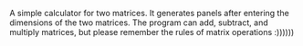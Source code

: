 A simple calculator for two matrices. 
It generates panels after entering the dimensions of the two matrices. 
The program can add, subtract, and multiply matrices, but please remember the rules of matrix operations :))))))
